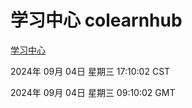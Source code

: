 # 学习中心 colearnhub
[学习中心](http://219.139.196.164:56308/colearnhub/)

2024年 09月 04日 星期三 17:10:02 CST

2024年 09月 04日 星期三 09:10:02 GMT
